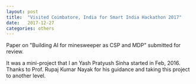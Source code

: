 ```yaml
---
layout: post
title:  "Visited Coimbatore, India for Smart India Hackathon 2017"
date:   2017-12-27
categories: others
---
```


Paper on "Building AI for minesweeper as CSP and MDP" submitted for review. 

It was a mini-project that I an Yash Pratyush Sinha started in Feb, 2016. Thanks to Prof. Rupaj Kumar Nayak for his guidance and taking this project to another level.